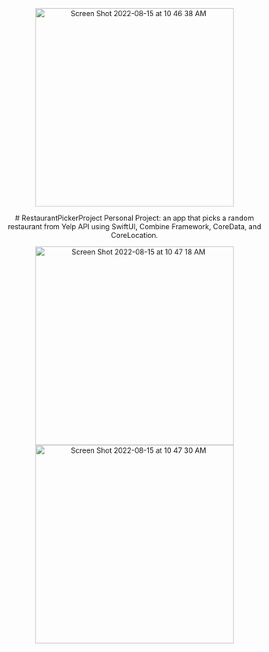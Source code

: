 <p align="center">
<img width="392" alt="Screen Shot 2022-08-15 at 10 46 38 AM" src="https://user-images.githubusercontent.com/104851148/184688850-39fdcfed-831a-4987-8d61-ec4bc0808752.png">
<p align="center">
# RestaurantPickerProject
Personal Project: an app that picks a random restaurant from Yelp API using SwiftUI, Combine Framework, CoreData, and CoreLocation.  
<p align="center">
<img width="392" alt="Screen Shot 2022-08-15 at 10 47 18 AM" src="https://user-images.githubusercontent.com/104851148/184688868-692db0cc-0890-4424-903b-e53a7734700a.png">
<img width="392" alt="Screen Shot 2022-08-15 at 10 47 30 AM" src="https://user-images.githubusercontent.com/104851148/184688888-59808c6a-689c-4caf-b623-41f6d96513e7.png">
</p>
